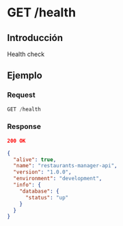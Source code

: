 # GET /health

## Introducción

Health check

## Ejemplo

### Request

```jsx
GET /health
```

### Response

```json
200 OK

{
  "alive": true,
  "name": "restaurants-manager-api",
  "version": "1.0.0",
  "environment": "development",
  "info": {
    "database": {
      "status": "up"
    }
  }
}
```
